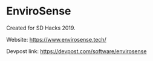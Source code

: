 # EnviroSense
Created for SD Hacks 2019.

Website: https://www.envirosense.tech/

Devpost link: https://devpost.com/software/envirosense
